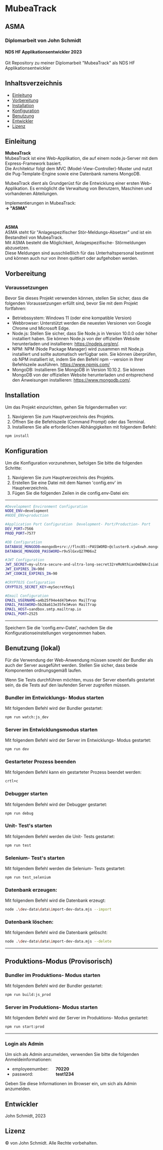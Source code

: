 # MubeaTrack
## ASMA
### Diplomarbeit von John Schmidt
#### NDS HF Applikationsentwickler 2023

Git Repository zu meiner Diplomarbeit "MubeaTrack" als NDS HF Applikationsentwickler



## Inhaltsverzeichnis
- [Einleitung](#einleitung)
- [Vorbereitung](#vorbereitung)
- [Installation](#installation)
- [Konfiguration](#konfiguration)
- [Benutzung](#benutzung)
- [Entwickler](#entwickler)
- [Lizenz](#lizenz)




## Einleitung
**MubeaTrack**    
MubeaTrack ist eine Web-Applikation, die auf einem node.js-Server mit dem Express-Framework basiert.  
Die Architektur folgt dem MVC (Model-View-Controller)-Muster und nutzt die Pug-Template-Engine sowie eine Datenbank namens MongoDB.

MubeaTrack dient als Grundgerüst für die Entwicklung einer ersten Web-Applikation. Es ermöglicht die Verwaltung von Benutzern, Maschinen und vorhandenen Abteilungen.

Implementierungen in MubeaTrack:  
**→ "ASMA"**

&nbsp;



**ASMA**    
ASMA steht für "Anlagespezifischer Stör-Meldungs-Absetzer" und ist ein Bestandteil von MubeaTrack.  
Mit ASMA besteht die Möglichkeit, Anlagespezifische- Störmeldungen abzusetzen.  
Diese Meldungen sind ausschließlich für das Unterhaltspersonal bestimmt und können auch nur von ihnen quittiert oder aufgehoben werden.




## Vorbereitung  
### Voraussetzungen
Bevor Sie dieses Projekt verwenden können, stellen Sie sicher, dass die folgenden Voraussetzungen erfüllt sind, bevor Sie mit dem Projekt fortfahren:

- Betriebssystem: Windows 11 (oder eine kompatible Version)
- Webbrowser: Unterstützt werden die neuesten Versionen von Google Chrome und Microsoft Edge.
- Node.js: Stellen Sie sicher, dass Sie Node.js in Version 10.0.0 oder höher installiert haben. Sie können Node.js von der offiziellen Website herunterladen und installieren: https://nodejs.org/en/.
- NPM: NPM (Node Package Manager) wird zusammen mit Node.js installiert und sollte automatisch verfügbar sein. Sie können überprüfen, ob NPM installiert ist, indem Sie den Befehl npm --version in Ihrer Befehlszeile ausführen. https://www.npmjs.com/
- MongoDB: Installieren Sie MongoDB in Version 10.10.2. Sie können MongoDB von der offiziellen Website herunterladen und entsprechend den Anweisungen installieren: https://www.mongodb.com/.


## Installation
Um das Projekt einzurichten, gehen Sie folgendermaßen vor:
1. Navigieren Sie zum Hauptverzeichnis des Projekts.
2. Öffnen Sie die Befehlszeile (Command Prompt) oder das Terminal.
3. Installieren Sie alle erforderlichen Abhängigkeiten mit folgendem Befehl:
```bash
npm install
```

## Konfiguration
Um die Konfiguration vorzunehmen, befolgen Sie bitte die folgenden Schritte:
1. Navigieren Sie zum Hauptverzeichnis des Projekts.
2. Erstellen Sie eine Datei mit dem Namen 'config.env' im Hauptverzeichnis.
3. Fügen Sie die folgenden Zeilen in die config.env-Datei ein:

--------------------------------------------------  
```bash
#Development Environment Configuration  
NODE_ENV=development
#NODE_ENV=production

#Application Port Configuration  Development- Port/Production- Port  
DEV_PORT=7566    
PROD_PORT=7577  

#DB Configuration  
DATABASE_MONGODB=mongodb+srv://flnc85:<PASSWORD>@cluster0.vjw8xwh.mongodb.net/MubeaTrack?retryWrites=true&w=majority  
DATABASE_MONGODB_PASSWORD=r9v5lGxvQ27M06xZ  

#JWT Configuration  
JWT_SECRET=my-ultra-secure-and-ultra-long-secret32reMoNthianOmENAnIsiaLEGUIRPREnCT32  
JWT_EXPIRES_IN=90d   
JWT_COOKIE_EXPIRES_IN=90   

#CRYPTOJS Configuration  
CRYPTOJS_SECRET_KEY=mySecretKey1  

#Email Configuration  
EMAIL_USERNAME=a4b25f94e4d47b#von MailTrap  
EMAIL_PASSWORD=5b28a613e35fe3#von MailTrap  
EMAIL_HOST=sandbox.smtp.mailtrap.io  
EMAIL_PORT=2525
```
-------------------------------------------------- 

Speichern Sie die 'config.env-Datei', nachdem Sie die Konfigurationseinstellungen vorgenommen haben.

## Benutzung (lokal)
Für die Verwendung der Web-Anwendung müssen sowohl der Bundler als auch der Server ausgeführt werden. Stellen Sie sicher, dass beide Komponenten ordnungsgemäß laufen.

Wenn Sie Tests durchführen möchten, muss der Server ebenfalls gestartet sein, da die Tests auf den laufenden Server zugreifen müssen.


### Bundler im Entwicklungs- Modus starten
Mit folgendem Befehl wird der Bundler gestartet:
```bash
npm run watch:js_dev
```

### Server im Entwicklungsmodus starten
Mit folgendem Befehl wird der Server im Entwicklungs- Modus gestartet:
```bash
npm run dev
```


### Gestarteter Prozess beenden
Mit folgendem Befehl kann ein gestarteter Prozess beendet werden:
```bash
crtl+c
```

### Debugger starten
Mit folgendem Befehl wird der Debugger gestartet:
```bash
npm run debug
```

### Unit- Test's starten
Mit folgendem Befehl werden die Unit- Tests gestartet:
```bash
npm run test
```

### Selenium- Test's starten
Mit folgendem Befehl werden die Selenium- Tests gestartet:
```bash
npm run test_selenium
```

### Datenbank erzeugen:
Mit folgendem Befehl wird die Datenbank erzeugt:
```bash
node .\dev-data\data\import-dev-data.mjs --import
```

### Datenbank löschen:
Mit folgendem Befehl wird die Datenbank gelöscht:
```bash
node .\dev-data\data\import-dev-data.mjs --delete
```


--------------------------
## Produktions-Modus (Provisorisch)

### Bundler im Produktions- Modus starten
Mit folgendem Befehl wird der Bundler gestartet:
```bash
npm run build:js_prod
```

### Server im Produktions- Modus starten
Mit folgendem Befehl wird der Server im Produktions- Modus gestartet:
```bash
npm run start:prod
```
----------------------------


### Login als Admin

Um sich als Admin anzumelden, verwenden Sie bitte die folgenden Anmeldeinformationen:

- employeenumber:&nbsp;&nbsp;&nbsp;&nbsp;&nbsp;&nbsp;**70220**
- password:&nbsp;&nbsp;&nbsp;&nbsp;&nbsp;&nbsp;&nbsp;&nbsp;&nbsp;&nbsp;&nbsp;&nbsp;&nbsp;&nbsp;&nbsp;&nbsp;&nbsp;&nbsp;&nbsp;**test1234**

Geben Sie diese Informationen im Browser ein, um sich als Admin anzumelden.

## Entwickler
John Schmidt, 2023


## Lizenz
&copy; von John Schmidt. Alle Rechte vorbehalten.